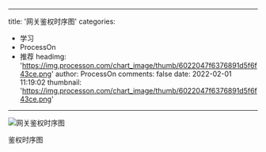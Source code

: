 
---
title: '网关鉴权时序图'
categories: 
 - 学习
 - ProcessOn
 - 推荐
headimg: 'https://img.processon.com/chart_image/thumb/6022047f6376891d5f6f43ce.png'
author: ProcessOn
comments: false
date: 2022-02-01 11:19:02
thumbnail: 'https://img.processon.com/chart_image/thumb/6022047f6376891d5f6f43ce.png'
---

<div>   
<img class="thumb" alt="网关鉴权时序图" src="https://img.processon.com/chart_image/thumb/6022047f6376891d5f6f43ce.png" referrerpolicy="no-referrer">
<p>鉴权时序图</p>  
</div>
            